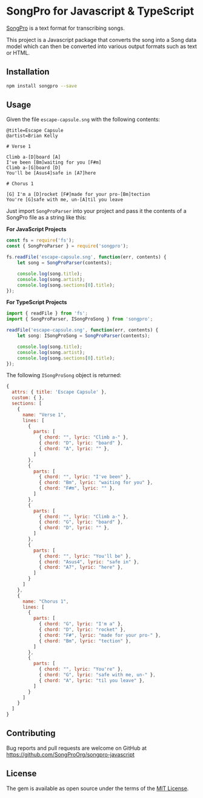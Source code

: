 # SongPro for Javascript & TypeScript

[SongPro](https://songpro.org) is a text format for transcribing songs.

This project is a Javascript package that converts the song into a Song data model which can then be converted into various output formats such as text or HTML.

## Installation

```bash
npm install songpro --save
```

## Usage
Given the file `escape-capsule.sng` with the following contents:

```
@title=Escape Capsule
@artist=Brian Kelly

# Verse 1

Climb a-[D]board [A]
I've been [Bm]waiting for you [F#m]
Climb a-[G]board [D]
You'll be [Asus4]safe in [A7]here

# Chorus 1

[G] I'm a [D]rocket [F#]made for your pro-[Bm]tection
You're [G]safe with me, un-[A]til you leave
```

Just import `SongProParser` into your project and pass it the contents of a SongPro file as a string like this:

**For JavaScript Projects**
```javascript
const fs = require('fs');
const { SongProParser } = require('songpro');

fs.readFile('escape-capsule.sng', function(err, contents) {
    let song = SongProParser(contents);

    console.log(song.title);
    console.log(song.artist);
    console.log(song.sections[0].title);
});
```

**For TypeScript Projects**
```typescript
import { readFile } from 'fs';
import { SongProParser, ISongProSong } from 'songpro';

readFile('escape-capsule.sng', function(err, contents) {
    let song: ISongProSong = SongProParser(contents);

    console.log(song.title);
    console.log(song.artist);
    console.log(song.sections[0].title);
});
```

The following `ISongProSong` object is returned:
```javascript
{
  attrs: { title: 'Escape Capsule' },
  custom: { },
  sections: [
    {
      name: "Verse 1",
      lines: [
        {
          parts: [
            { chord: "", lyric: "Climb a-" },
            { chord: "D", lyric: "board" },
            { chord: "A", lyric: "" },
          ]
        },
        {
          parts: [
            { chord: "", lyric: "I've been" },
            { chord: "Bm", lyric: "waiting for you" },
            { chord: "F#m", lyric: "" },
          ]
        },
        {
          parts: [
            { chord: "", lyric: "Climb a-" },
            { chord: "G", lyric: "board" },
            { chord: "D", lyric: "" },
          ]
        },
        {
          parts: [
            { chord: "", lyric: "You'll be" },
            { chord: "Asus4", lyric: "safe in" },
            { chord: "A7", lyric: "here" },
          ]
        }
      ]
    },
    {
      name: "Chorus 1",
      lines: [
        {
          parts: [
            { chord: "G", lyric: "I'm a" },
            { chord: "D", lyric: "rocket" },
            { chord: "F#", lyric: "made for your pro-" },
            { chord: "Bm", lyric: "tection" },
          ]
        },
        {
          parts: [
            { chord: "", lyric: "You're" },
            { chord: "G", lyric: "safe with me, un-" },
            { chord: "A", lyric: "til you leave" },
          ]
        }
      ]
    }
  ]
}
```

## Contributing

Bug reports and pull requests are welcome on GitHub at https://github.com/SongProOrg/songpro-javascript

## License

The gem is available as open source under the terms of the [MIT License](https://opensource.org/licenses/MIT).
